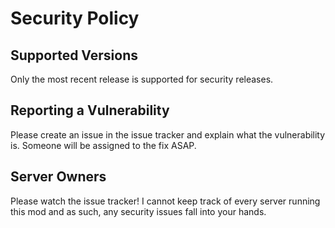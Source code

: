 # Security Policy

## Supported Versions

Only the most recent release is supported for security releases.

## Reporting a Vulnerability

Please create an issue in the issue tracker and explain what the vulnerability is. Someone will be assigned to the fix ASAP.

## Server Owners
Please watch the issue tracker! I cannot keep track of every server running this mod and as such, any security issues fall into your hands.
